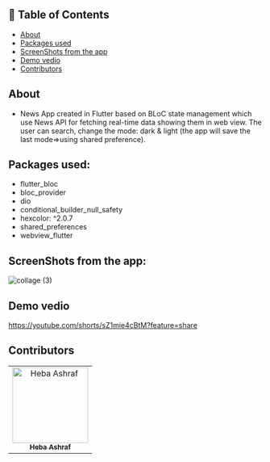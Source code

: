 ## 📝 Table of Contents

- [About](#about)
- [Packages used](#packages)
- [ScreenShots from the app](#screen-shots)
- [Demo vedio](#demo_vedio)
- [Contributors](#Contributors)

## About <a name = "about"></a>
- News App created in Flutter based on BLoC state management which use News API for fetching real-time data showing them in web view. The user can search, change the mode: dark & light (the app will save the last mode=>using shared preference).

## Packages used: <a name="packages"></a>
  - flutter_bloc
  - bloc_provider
  - dio
  - conditional_builder_null_safety
  - hexcolor: ^2.0.7
  - shared_preferences
  - webview_flutter

## ScreenShots from the app: <a name = "screen-shots"></a>
![collage (3)](https://user-images.githubusercontent.com/90224487/187347558-a928906a-0728-47df-acee-9e275c8dccfb.jpg)

## Demo vedio <a name = "demo_video"></a>
https://youtube.com/shorts/sZ1mie4cBtM?feature=share

## Contributors <a name = "Contributors"></a>

<table>
  <tr>
    <td align="center">
    <a href="https://github.com/hebaashraf21.png" target="_black">
    <img src="" width="150px;" alt="Heba Ashraf"/>
    <br />
    <sub><b>Heba Ashraf</b></sub></a>
    
  </tr>
 </table>

